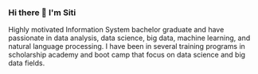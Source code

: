 ### Hi there 👋 I'm Siti

Highly motivated Information System bachelor graduate and have passionate in data analysis, data science, big data, machine learning, and natural language processing. I have been in several training programs in scholarship academy and boot camp that focus on data science and big data fields.
<!--
**sitimarufatus/sitimarufatus** is a ✨ _special_ ✨ repository because its `README.md` (this file) appears on your GitHub profile.

Here are some ideas to get you started:

- 🔭 I’m currently working on ...
- 🌱 I’m currently learning ...
- 👯 I’m looking to collaborate on ...
- 🤔 I’m looking for help with ...
- 💬 Ask me about ...
- 📫 How to reach me: ...
- 😄 Pronouns: ...
- ⚡ Fun fact: ...
-->
